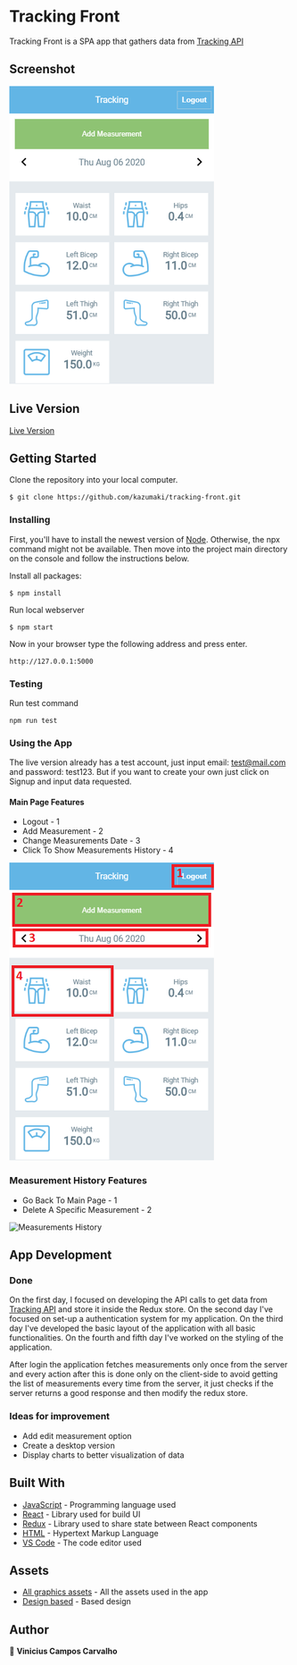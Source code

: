 # Tracking Front

Tracking Front is a SPA app that gathers data from [Tracking API](https://github.com/kazumaki/tracking-api)

## Screenshot

![Screenshot of the webpage](images/app-screenshot.png)

## Live Version

[Live Version](http://vinic-tracking-front.herokuapp.com/)

## Getting Started

Clone the repository into your local computer.

```
$ git clone https://github.com/kazumaki/tracking-front.git
```

### Installing

First, you'll have to install the newest version of [Node](https://nodejs.org/en/download/). Otherwise, the npx command might not be available. Then move into the project main directory on the console and follow the instructions below. 

Install all packages:

```
$ npm install
```

Run local webserver

```
$ npm start
```

Now in your browser type the following address and press enter.

```
http://127.0.0.1:5000
```

### Testing

Run test command

```
npm run test
```

### Using the App

The live version already has a test account, just input email: test@mail.com and password: test123. But if you want to create your own just click on Signup and input data requested.

#### Main Page Features
* Logout - 1
* Add Measurement - 2
* Change Measurements Date - 3
* Click To Show Measurements History - 4

![Main App](images/main-app-actions.png) 

### Measurement History Features
* Go Back To Main Page - 1
* Delete A Specific Measurement - 2

![Measurements History](images/measurements-history-features.png) 

## App Development

### Done

On the first day, I focused on developing the API calls to get data from [Tracking API](https://github.com/kazumaki/tracking-api) and store it inside the Redux store. On the second day I've focused on set-up a authentication system for my application. On the third day I've developed the basic layout of the application with all basic functionalities. On the fourth and fifth day I've worked on the styling of the application.

After login the application fetches measurements only once from the server and every action after this is done only on the client-side to avoid getting the list of measurements every time from the server, it just checks if the server returns a good response and then modify the redux store.

### Ideas for improvement

* Add edit measurement option
* Create a desktop version
* Display charts to better visualization of data

## Built With

* [JavaScript](https://www.javascript.com/) - Programming language used
* [React](https://reactjs.org/) - Library used for build UI
* [Redux](https://redux.js.org/) - Library used to share state between React components
* [HTML](https://en.wikipedia.org/wiki/HTML) - Hypertext Markup Language
* [VS Code](https://code.visualstudio.com/) - The code editor used

## Assets

* [All graphics assets](https://www.flaticon.com/authors/freepik) - All the assets used in the app
* [Design based](https://www.behance.net/gallery/13271423/Bodytrackit-An-iOs-app-Branding-UX-and-UI) - Based design

## Author

👤 **Vinicius Campos Carvalho**

<a href="https://github.com/kazumaki" rel="noopener noreferrer" target="_blank">